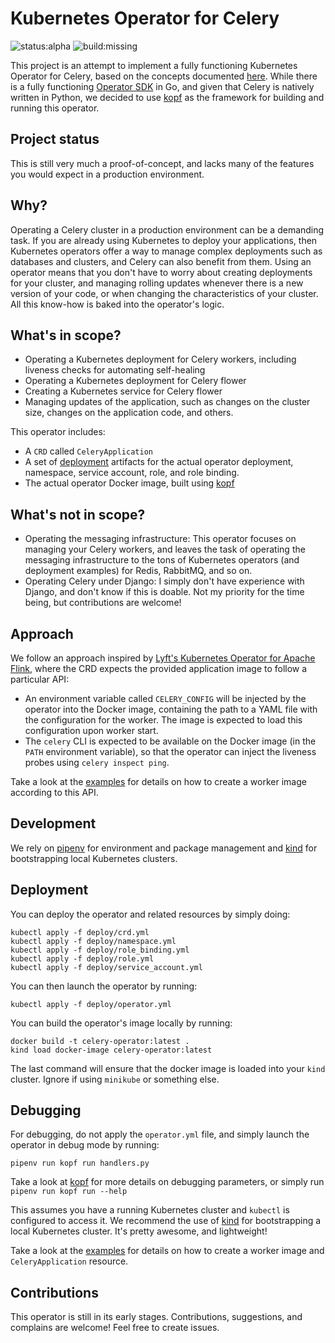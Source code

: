 # Kubernetes Operator for Celery

![status:alpha](https://img.shields.io/badge/status-alpha-red)
![build:missing](https://img.shields.io/badge/build-WIP-red)

This project is an attempt to implement a fully functioning Kubernetes Operator for Celery, based on the concepts documented [here](https://github.com/celery/ceps/issues/24). While there is a fully functioning [Operator SDK](https://github.com/operator-framework/operator-sdk) in Go, and given that Celery is natively written in Python, we decided to use [kopf](https://github.com/zalando-incubator/kopf) as the framework for building and running this operator.

## Project status

This is still very much a proof-of-concept, and lacks many of the features you would expect in a production environment. 

## Why?

Operating a Celery cluster in a production environment can be a demanding task. If you are already using Kubernetes to deploy your applications, then Kubernetes operators offer a way to manage complex deployments such as databases and clusters, and Celery can also benefit from them. Using an operator means that you don't have to worry about creating deployments for your cluster, and managing rolling updates whenever there is a new version of your code, or when changing the characteristics of your cluster. All this know-how is baked into the operator's logic.

## What's in scope?

* Operating a Kubernetes deployment for Celery workers, including liveness checks for automating self-healing
* Operating a Kubernetes deployment for Celery flower
* Creating a Kubernetes service for Celery flower
* Managing updates of the application, such as changes on the cluster size, changes on the application code, and others.

This operator includes:
* A `CRD` called `CeleryApplication`
* A set of [deployment](deploy) artifacts for the actual operator deployment, namespace, service account, role, and role binding.
* The actual operator Docker image, built using [kopf](https://github.com/zalando-incubator/kopf)

## What's not in scope?

* Operating the messaging infrastructure: This operator focuses on managing your Celery workers, and leaves the task of operating the messaging infrastructure to the tons of Kubernetes operators (and deployment examples) for Redis, RabbitMQ, and so on.
* Operating Celery under Django: I simply don't have experience with Django, and don't know if this is doable. Not my priority for the time being, but contributions are welcome!

## Approach

We follow an approach inspired by [Lyft's Kubernetes Operator for Apache Flink](https://github.com/lyft/flinkk8soperator), where the CRD expects the provided application image to follow a particular API:
* An environment variable called `CELERY_CONFIG` will be injected by the operator into the Docker image, containing the path to a YAML file with the configuration for the worker. The image is expected to load this configuration upon worker start.
* The `celery` CLI is expected to be available on the Docker image (in the `PATH` environment variable), so that the operator can inject the liveness probes using `celery inspect ping`.

Take a look at the [examples](examples) for details on how to create a worker image according to this API.

## Development

We rely on [pipenv](https://github.com/pypa/pipenv) for environment and package management and [kind](https://github.com/kubernetes-sigs/kind) for bootstrapping local Kubernetes clusters.

## Deployment

You can deploy the operator and related resources by simply doing:

```console
kubectl apply -f deploy/crd.yml
kubectl apply -f deploy/namespace.yml
kubectl apply -f deploy/role_binding.yml
kubectl apply -f deploy/role.yml
kubectl apply -f deploy/service_account.yml
```

You can then launch the operator by running:

```console
kubectl apply -f deploy/operator.yml
```

You can build the operator's image locally by running:

```console
docker build -t celery-operator:latest .
kind load docker-image celery-operator:latest
```

The last command will ensure that the docker image is loaded into your `kind` cluster. Ignore if using `minikube` or something else.


## Debugging

For debugging, do not apply the `operator.yml` file, and simply launch the operator in debug mode by running:

```console
pipenv run kopf run handlers.py
```

Take a look at [kopf](https://github.com/zalando-incubator/kopf) for more details on debugging parameters, or simply run `pipenv run kopf run --help`

This assumes you have a running Kubernetes cluster and `kubectl` is configured to access it. We recommend the use of [kind](https://github.com/kubernetes-sigs/kind) for bootstrapping a local Kubernetes cluster. It's pretty awesome, and lightweight!

Take a look at the [examples](examples) for details on how to create a worker image and `CeleryApplication` resource.

## Contributions

This operator is still in its early stages. Contributions, suggestions, and complains are welcome! Feel free to create issues.